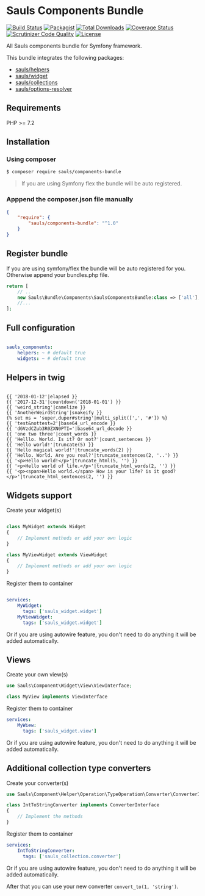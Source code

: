 # Sauls Components Bundle

[![Build Status](https://travis-ci.org/sauls/components-bundle.svg?branch=master)](https://travis-ci.org/sauls/components-bundle)
[![Packagist](https://img.shields.io/packagist/v/sauls/components-bundle.svg)](https://packagist.org/packages/sauls/components-bundle)
[![Total Downloads](https://img.shields.io/packagist/dt/sauls/components-bundle.svg)](https://packagist.org/packages/sauls/components-bundle)
[![Coverage Status](https://img.shields.io/coveralls/github/sauls/components-bundle.svg)](https://coveralls.io/github/sauls/components-bundle?branch=master)
[![Scrutinizer Code Quality](https://scrutinizer-ci.com/g/sauls/components-bundle/badges/quality-score.png?b=master)](https://scrutinizer-ci.com/g/sauls/components-bundle/?branch=master)
[![License](https://img.shields.io/github/license/sauls/components-bundle.svg)](https://packagist.org/packages/sauls/components-bundle)

All Sauls components bundle for Symfony framework.

This bundle integrates the following packages:
* [sauls/helpers](https://github.com/sauls/helpers)
* [sauls/widget](https://github.com/sauls/widget)
* [sauls/collections](https://github.com/sauls/collections)
* [sauls/options-resolver](https://github.com/sauls/options-resolver)

## Requirements

PHP >= 7.2

## Installation

### Using composer
```bash
$ composer require sauls/components-bundle
```
> If you are using Symfony flex the bundle will be auto registered.

### Apppend the composer.json file manually
```json
{
    "require": {
        "sauls/components-bundle": "^1.0"
    }
}
```

## Register bundle

If you are using symfony/flex the bundle will be auto registered for  you. Otherwise append your bundles.php file.

```php
return [
    // ...
    new Sauls\Bundle\Components\SaulsComponentsBundle:class => ['all'],
    //...
];

```

## Full configuration

```yaml

sauls_components:
    helpers: ~ # default true
    widgets: ~ # default true
```

## Helpers in twig

```twig

{{ '2018-01-12'|elapsed }}
{{ '2017-12-31'|countdown('2018-01-01') }}
{{ 'weird_string'|camelize }}
{{ 'AnotherWeirdString'|snakeify }}
{% set ms = 'super,duper#string'|multi_split([',', '#']) %}
{{ 'test&nottest=2'|base64_url_encode }}
{{ 'dGVzdCZub3R0ZXN0PTI='|base64_url_decode }}
{{ 'one two three'|count_words }}
{{ 'Helllo. World. Is it? Or not?'|count_sentences }}
{{ 'Hello world!'|truncate(5) }}
{{ 'Hello magical world!'|truncate_words(2) }}
{{ 'Hello. World. Are you real?'|truncate_sentences(2, '..') }}
{{ '<p>Hello world!</p>'|truncate_html(5, '') }}
{{ '<p>Hello world of life.</p>'|truncate_html_words(2, '') }}
{{ '<p><span>Hello world.</span> How is your life? is it good?</p>'|truncate_html_sentences(2, '') }}
```

## Widgets support

Create your widget(s)

```php

class MyWidget extends Widget
{
    // Implement methods or add your own logic
}

class MyViewWidget extends ViewWidget
{
    // Implement methods or add your own logic
}

```

Register them to container

```yaml

services:
    MyWidget: 
      tags: ['sauls_widget.widget']
    MyViewWidget: 
      tags: ['sauls_widget.widget']
```

Or if you are using autowire feature, you don't need to do anything it will be added automatically.

## Views

Create your own view(s)

```php
use Sauls\Component\Widget\View\ViewInterface;

class MyView implements ViewInterface
```

Register them to container

```yaml
services:
    MyWiew:
      tags: ['sauls_widget.view']
```

Or if you are using autowire feature, you don't need to do anything it will be added automatically.

## Additional collection type converters

Create your converter(s)

```php
use Sauls\Component\Helper\Operation\TypeOperation\Converter\ConverterInterface;

class IntToStringConverter implements ConverterInterface
{
    // Implement the methods
}
```

Register them to container

```yaml
services:
    IntToStringConverter:
      tags: ['sauls_collection.converter']
```

Or if you are using autowire feature, you don't need to do anything it will be added automatically.

After that you can use your new converter `convert_to(1, 'string')`.
